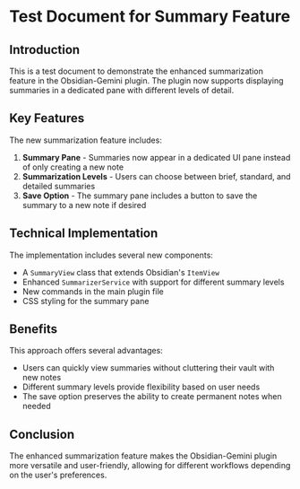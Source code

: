 # Test Document for Summary Feature

## Introduction

This is a test document to demonstrate the enhanced summarization feature in the Obsidian-Gemini plugin. The plugin now supports displaying summaries in a dedicated pane with different levels of detail.

## Key Features

The new summarization feature includes:

1. **Summary Pane** - Summaries now appear in a dedicated UI pane instead of only creating a new note
2. **Summarization Levels** - Users can choose between brief, standard, and detailed summaries
3. **Save Option** - The summary pane includes a button to save the summary to a new note if desired

## Technical Implementation

The implementation includes several new components:

- A `SummaryView` class that extends Obsidian's `ItemView`
- Enhanced `SummarizerService` with support for different summary levels
- New commands in the main plugin file
- CSS styling for the summary pane

## Benefits

This approach offers several advantages:

- Users can quickly view summaries without cluttering their vault with new notes
- Different summary levels provide flexibility based on user needs
- The save option preserves the ability to create permanent notes when needed

## Conclusion

The enhanced summarization feature makes the Obsidian-Gemini plugin more versatile and user-friendly, allowing for different workflows depending on the user's preferences.

